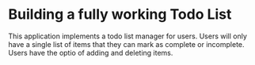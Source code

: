 # Building a fully working Todo List

This application implements a todo list manager for users.
Users will only have a single list of items that they can mark as complete or incomplete.
Users have the optio of adding and deleting items.
